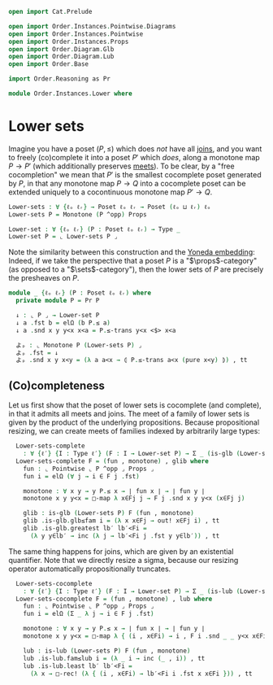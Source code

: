 ```agda
open import Cat.Prelude

open import Order.Instances.Pointwise.Diagrams
open import Order.Instances.Pointwise
open import Order.Instances.Props
open import Order.Diagram.Glb
open import Order.Diagram.Lub
open import Order.Base

import Order.Reasoning as Pr

module Order.Instances.Lower where
```

# Lower sets

Imagine you have a poset $(P, \le)$ which does _not_ have all [joins],
and you want to freely (co)complete it into a poset $P'$ which _does_,
along a monotone map $P \to P'$ (which additionally preserves [meets]).
To be clear, by a "free cocompletion" we mean that $P'$ is the smallest
cocomplete poset generated by $P$, in that any monotone map $P \to Q$
into a cocomplete poset can be extended uniquely to a cocontinuous
monotone map $P' \to Q$.

[joins]: Order.Diagram.Lub.html
[meets]: Order.Diagram.Glb.html

```agda
Lower-sets : ∀ {ℓₒ ℓᵣ} → Poset ℓₒ ℓᵣ → Poset (ℓₒ ⊔ ℓᵣ) ℓₒ
Lower-sets P = Monotone (P ^opp) Props

Lower-set : ∀ {ℓₒ ℓᵣ} (P : Poset ℓₒ ℓᵣ) → Type _
Lower-set P = ⌞ Lower-sets P ⌟
```

Note the similarity between this construction and the [Yoneda
embedding]: Indeed, if we take the perspective that a poset $P$ is a
"$\props$-category" (as opposed to a "$\sets$-category"), then the lower
sets of $P$ are precisely the presheaves on $P$.

[Yoneda embedding]: Cat.Functor.Hom.html#the-yoneda-embedding

```agda
module _ {ℓₒ ℓᵣ} (P : Poset ℓₒ ℓᵣ) where
  private module P = Pr P

  ↓ : ⌞ P ⌟ → Lower-set P
  ↓ a .fst b = elΩ (b P.≤ a)
  ↓ a .snd x y y<x x<a = P.≤-trans y<x <$> x<a

  よₚ : ⌞ Monotone P (Lower-sets P) ⌟
  よₚ .fst = ↓
  よₚ .snd x y x<y = (λ a a<x → ⦇ P.≤-trans a<x (pure x<y) ⦈) , tt
```

## (Co)completeness

Let us first show that the poset of lower sets is cocomplete (and
complete), in that it admits all meets and joins. The meet of a family
of lower sets is given by the product of the underlying propositions.
Because propositional resizing, we can create meets of families indexed
by arbitrarily large types:

```agda
  Lower-sets-complete
    : ∀ {ℓ′} {I : Type ℓ′} (F : I → Lower-set P) → Σ _ (is-glb (Lower-sets P) F)
  Lower-sets-complete F = (fun , monotone) , glib where
    fun : ⌞ Pointwise ⌞ P ^opp ⌟ Props ⌟
    fun i = elΩ (∀ j → i ∈ F j .fst)

    monotone : ∀ x y → y P.≤ x → ∣ fun x ∣ → ∣ fun y ∣
    monotone x y y<x = □-map λ x∈Fj j → F j .snd x y y<x (x∈Fj j)

    glib : is-glb (Lower-sets P) F (fun , monotone)
    glib .is-glb.glb≤fam i = (λ x x∈Fj → out! x∈Fj i) , tt
    glib .is-glb.greatest lb′ lb′<Fi =
      (λ y y∈lb′ → inc (λ j → lb′<Fi j .fst y y∈lb′)) , tt
```

The same thing happens for joins, which are given by an existential
quantifier. Note that we directly resize a sigma, because our resizing
operator automatically propositionally truncates.

```agda
  Lower-sets-cocomplete
    : ∀ {ℓ′} {I : Type ℓ′} (F : I → Lower-set P) → Σ _ (is-lub (Lower-sets P) F)
  Lower-sets-cocomplete F = (fun , monotone) , lub where
    fun : ⌞ Pointwise ⌞ P ^opp ⌟ Props ⌟
    fun i = elΩ (Σ _ λ j → i ∈ F j .fst)

    monotone : ∀ x y → y P.≤ x → ∣ fun x ∣ → ∣ fun y ∣
    monotone x y y<x = □-map λ { (i , x∈Fi) → i , F i .snd _ _ y<x x∈Fi }

    lub : is-lub (Lower-sets P) F (fun , monotone)
    lub .is-lub.fam≤lub i = (λ _ i → inc (_ , i)) , tt
    lub .is-lub.least lb′ lb′<Fi =
      (λ x → □-rec! (λ { (i , x∈Fi) → lb′<Fi i .fst x x∈Fi })) , tt
```

<!--
```agda
  Lower-sets-meets : (a b : Lower-set P) → Σ _ (is-meet (Lower-sets P) a b)
  Lower-sets-meets a b .fst .fst i = el (i ∈ a .fst × i ∈ b .fst) hlevel!
  Lower-sets-meets a b .fst .snd x y y<x (x∈a , x∈b) = a .snd _ _ y<x x∈a , b .snd _ _ y<x x∈b
  Lower-sets-meets a b .snd .is-meet.meet≤l = (λ _ → fst) , tt
  Lower-sets-meets a b .snd .is-meet.meet≤r = (λ _ → snd) , tt
  Lower-sets-meets a b .snd .is-meet.greatest lb′ (f , tt) (g , tt) =
    (λ x x∈lb′ → f x x∈lb′ , (g x x∈lb′)) , tt
```
-->
